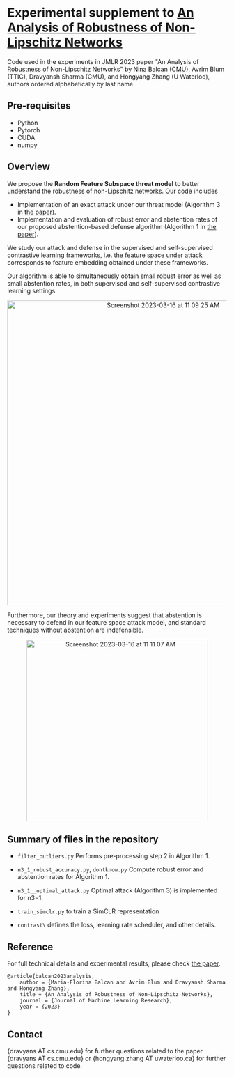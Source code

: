 # Experimental supplement to [An Analysis of Robustness of Non-Lipschitz Networks](https://arxiv.org/abs/2010.06154)

Code used in the experiments in JMLR 2023 paper "An Analysis of Robustness of Non-Lipschitz Networks" by Nina Balcan (CMU), Avrim Blum (TTIC), Dravyansh Sharma (CMU), and Hongyang Zhang (U Waterloo), authors ordered alphabetically by last name.


## Pre-requisites
- Python
- Pytorch
- CUDA
- numpy

## Overview

We propose the **Random Feature Subspace threat model** to better understand the robustness of non-Lipschitz networks. Our code includes
- Implementation of an exact attack under our threat model (Algorithm 3 in [the paper](https://arxiv.org/abs/2010.06154)).
- Implementation and evaluation of robust error and abstention rates of our proposed abstention-based defense algorithm (Algorithm 1 in [the paper](https://arxiv.org/abs/2010.06154)).

We study our attack and defense in the supervised and self-supervised contrastive learning frameworks, i.e. the feature space under attack corresponds to feature embedding obtained under these frameworks.

Our algorithm is able to simultaneously obtain small robust error as well as small abstention rates, in both supervised and self-supervised contrastive learning settings.

<p align="center">
<img width="700" alt="Screenshot 2023-03-16 at 11 09 25 AM" src="https://user-images.githubusercontent.com/2097750/225660693-04d1702a-5686-4850-9fd1-79508a4885b2.png">
</p>

Furthermore, our theory and experiments suggest that abstention is necessary to defend in our feature space attack model, and standard techniques without abstention are indefensible.

<p align="center">
<img width="417" alt="Screenshot 2023-03-16 at 11 11 07 AM" src="https://user-images.githubusercontent.com/2097750/225661160-9aa79749-9f7e-4f2f-96b4-2e12b4ece33a.png">
</p>


## Summary of files in the repository

- `filter_outliers.py`
	Performs pre-processing step 2 in Algorithm 1.

- `n3_1_robust_accuracy.py`, `dontknow.py`
	Compute robust error and abstention rates for Algorithm 1.

- `n3_1__optimal_attack.py`
	Optimal attack (Algorithm 3) is implemented for n3=1.
	
- `train_simclr.py`
	to train a SimCLR representation

- `contrast\`
	defines the loss, learning rate scheduler, and other details.
	
	
## Reference
For full technical details and experimental results, please check [the paper](https://arxiv.org/abs/2010.06154).

```
@article{balcan2023analysis, 
	author = {Maria-Florina Balcan and Avrim Blum and Dravyansh Sharma and Hongyang Zhang}, 
	title = {An Analysis of Robustness of Non-Lipschitz Networks}, 
	journal = {Journal of Machine Learning Research},
	year = {2023}
}
```


## Contact
{dravyans AT cs.cmu.edu} for further questions related to the paper.
{dravyans AT cs.cmu.edu} or {hongyang.zhang AT uwaterloo.ca} for further questions related to code.
